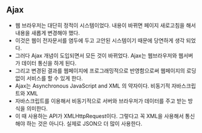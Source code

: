 ## Ajax
- 웹 브라우저는 대단히 정적이 시스템이었다. 내용이 바뀌면 페이지 새로고침을 해서 내용을 새롭게 변경해야 했다.
- 이것은 웹이 전자문서를 염두에 두고 고안된 시스템이기 때문에 당연하게 생각 되었다.
- 그러다 Ajax 개념이 도입되면서 모든 것이 바뀌었다. Ajax는 웹브라우저와 웹서버가 데이터 통신을 하게 된다.
- 그리고 변경된 결과를 웹페이지에 프로그래밍적으로 반영함으로써 웹페이지의 로딩 없이 서비스를 할 수 있게 한다.
- Ajax는 Asynchronous JavaScript and XML 의 약자이다. 비동기적 자바스크립트와 XML
- 자바스크립트를 이용해서 비동기적으로 서버와 브라우저가 데이터를 주고 받는 방식을 의미한다.
- 이 때 사용하는 API가 XMLHttpRequest이다. 그렇다고 꼭 XML을 사용해서 통신해야 하는 것은 아니다. 실제로 JSON으 더 많이 사용한다.
